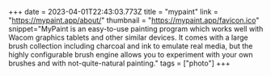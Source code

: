 +++
date = 2023-04-01T22:43:03.773Z
title = "mypaint"
link = "https://mypaint.app/about/"
thumbnail = "https://mypaint.app/favicon.ico"
snippet="MyPaint is an easy-to-use painting program which works well with Wacom graphics tablets and other similar devices. It comes with a large brush collection including charcoal and ink to emulate real media, but the highly configurable brush engine allows you to experiment with your own brushes and with not-quite-natural painting."
tags = ["photo"]
+++
